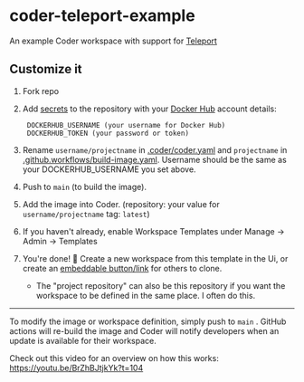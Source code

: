 # coder-teleport-example

An example Coder workspace with support for [Teleport](https://goteleport.com/teleport/download/)

## Customize it

1. Fork repo
1. Add [secrets](https://docs.github.com/en/actions/reference/encrypted-secrets#creating-encrypted-secrets-for-a-repository) to the repository with your [Docker Hub](https://hub.docker.com/) account details:

        DOCKERHUB_USERNAME (your username for Docker Hub)
        DOCKERHUB_TOKEN (your password or token)

1. Rename `username/projectname` in [.coder/coder.yaml](https://github.com/bpmct/coder-project-template/blob/main/.coder/coder.yaml#L5) and `projectname` in [.github.workflows/build-image.yaml](https://github.com/bpmct/coder-project-template/blob/main/.github/workflows/build-image.yaml#L32). Username should be the same as your DOCKERHUB_USERNAME you set above.

1. Push to `main` (to build the image).

1. Add the image into Coder. (repository: your value for `username/projectname` tag: `latest`)

1. If you haven't already, enable Workspace Templates under Manage -> Admin -> Templates

1. You're done! 🎉 Create a new workspace from this template in the Ui, or create an [embeddable button/link](https://coder.com/docs/admin/templates) for others to clone.

    - The "project repository" can also be this repository if you want the workspace to be defined in the same place. I often do this.

---

To modify the image or workspace definition, simply push to `main` . GitHub actions will re-build the image and Coder will notify developers when an update is available for their workspace.

Check out this video for an overview on how this works: https://youtu.be/BrZhBJtjkYk?t=104
